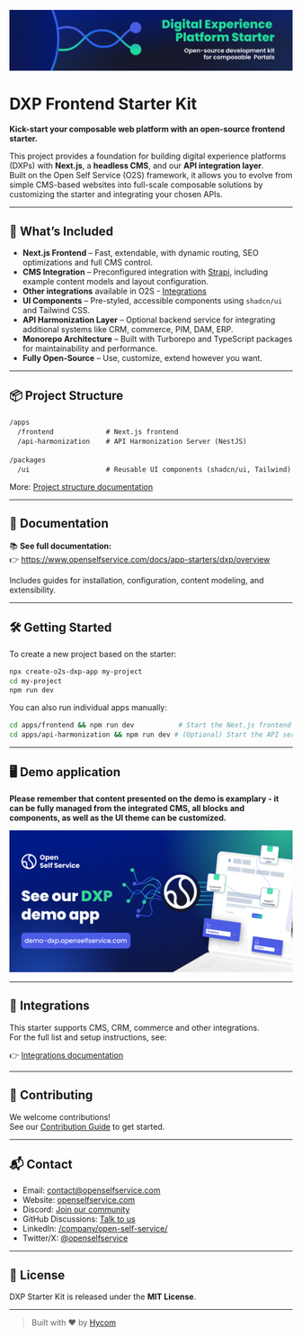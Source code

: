 [![DXP Frontend Starter – Open Self Service](https://raw.githubusercontent.com/o2sdev/openselfservice/420de04d09984a38122cd70dd666ea80e5493e29/apps/docs/static/img/dxp-gh-cover.png)](https://www.openselfservice.com/dxp)

# DXP Frontend Starter Kit

**Kick-start your composable web platform with an open-source frontend starter.**

This project provides a foundation for building digital experience platforms (DXPs) with **Next.js**, a **headless CMS**, and our **API integration layer**.  
Built on the Open Self Service (O2S) framework, it allows you to evolve from simple CMS-based websites into full-scale composable solutions by customizing the starter and integrating your chosen APIs.

---

## 🚀 What’s Included

- **Next.js Frontend** – Fast, extendable, with dynamic routing, SEO optimizations and full CMS control.
- **CMS Integration** – Preconfigured integration with [Strapi](https://strapi.io), including example content models and layout configuration.
- **Other integrations** available in O2S - [Integrations](https://www.openselfservice.com/docs/integrations)
- **UI Components** – Pre-styled, accessible components using `shadcn/ui` and Tailwind CSS.
- **API Harmonization Layer** – Optional backend service for integrating additional systems like CRM, commerce, PIM, DAM, ERP.
- **Monorepo Architecture** – Built with Turborepo and TypeScript packages for maintainability and performance.
- **Fully Open-Source** – Use, customize, extend however you want.

---

## 📦 Project Structure

```txt
/apps
  /frontend             # Next.js frontend
  /api-harmonization    # API Harmonization Server (NestJS)

/packages
  /ui                   # Reusable UI components (shadcn/ui, Tailwind)
```

More: [Project structure documentation](https://www.openselfservice.com/docs/getting-started/project-structure)

---

## 📖 Documentation

📚 **See full documentation:**  
👉 https://www.openselfservice.com/docs/app-starters/dxp/overview

Includes guides for installation, configuration, content modeling, and extensibility.

---

## 🛠️ Getting Started

To create a new project based on the starter:

```bash
npx create-o2s-dxp-app my-project
cd my-project
npm run dev
```

You can also run individual apps manually:

```bash
cd apps/frontend && npm run dev           # Start the Next.js frontend
cd apps/api-harmonization && npm run dev # (Optional) Start the API server
```

---
## 🖥️ Demo application

**Please remember that content presented on the demo is examplary - it can be fully managed from the integrated CMS, all blocks and components, as well as the UI theme can be customized.**

[![O2S Demo](https://raw.githubusercontent.com/o2sdev/openselfservice/420de04d09984a38122cd70dd666ea80e5493e29/apps/docs/static/img/dxp-gh-demo.png)](https://demo-dxp.openselfservice.com)

---

## 🔌 Integrations

This starter supports CMS, CRM, commerce and other integrations.  
For the full list and setup instructions, see:

👉 [Integrations documentation](https://www.openselfservice.com/docs/integrations)

---

## 🤝 Contributing

We welcome contributions!  
See our [Contribution Guide](CONTRIBUTING.md) to get started.

---

## 📬 Contact

- Email: [contact@openselfservice.com](mailto:contact@openselfservice.com)
- Website: [openselfservice.com](https://www.openselfservice.com)
- Discord: [Join our community](https://discord.gg/4R568nZgsT)
- GitHub Discussions: [Talk to us](https://github.com/o2sdev/openselfservice/discussions)
- LinkedIn: [/company/open-self-service/](https://www.linkedin.com/company/open-self-service/)
- Twitter/X: [@openselfservice](https://twitter.com/openselfservice)

---

## 📜 License

DXP Starter Kit is released under the **MIT License**.

---

> Built with ❤️ by [Hycom](https://hycom.digital)
